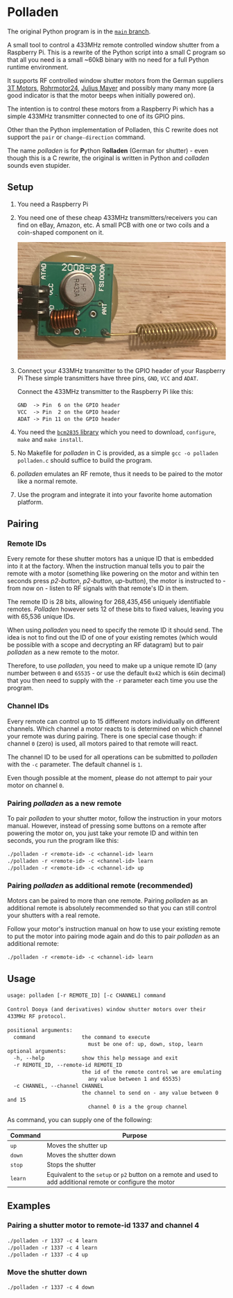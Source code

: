 # Polladen

The original Python program is in the [`main` branch](https://github.com/MrBatschner/Polladen/tree/main).

A small tool to control a 433MHz remote controlled window shutter from a Raspberry Pi. This is a rewrite of the Python script into a small C program so that all you need is a small ~60kB binary with no need for a full Python runtime environment.

It supports RF controlled window shutter motors from the German suppliers [3T Motors](https://www.3t-motors.de/), [Rohrmotor24](https://www.rohrmotor24.eu/rohrmotor24_1), [Julius Mayer](https://www.julius-mayer.com/julius-mayer-funk-rollladenmotor/) and possibly many many more (a good indicator is that the motor beeps when initially powered on).

The intention is to control these motors from a Raspberry Pi which has a simple 433MHz transmitter connected to one of its GPIO pins.

Other than the Python implementation of Polladen, this C rewrite does not support the `pair` or `change-direction` command.

The name _polladen_ is for **P**ython R**olladen** (German for shutter) - even though this is a C rewrite, the original is written in Python and _colladen_ sounds even stupider.

## Setup

1. You need a Raspberry Pi

1. You need one of these cheap 433MHz transmitters/receivers you can find on eBay, Amazon, etc. A small PCB with one or two coils and a coin-shaped component on it.

    <img src="img/rf433tx.jpg" width="480" height="270"/>

1. Connect your 433MHz transmitter to the GPIO header of your Raspberry Pi
   These simple transmitters have three pins, `GND`, `VCC` and `ADAT`. 
   
   Connect the 433MHz transmitter to the Raspberry Pi like this:

   ```
   GND  -> Pin  6 on the GPIO header
   VCC  -> Pin  2 on the GPIO header
   ADAT -> Pin 11 on the GPIO header
   ```

1. You need the [`bcm2835` library](https://www.airspayce.com/mikem/bcm2835/) which you need to download, `configure`, `make` and `make install`.

1. No Makefile for _polladen_ in C is provided, as a simple `gcc -o polladen polladen.c` should suffice to build the program.

1. _polladen_ emulates an RF remote, thus it needs to be paired to the motor like a normal remote.

1. Use the program and integrate it into your favorite home automation platform.


## Pairing

### Remote IDs

Every remote for these shutter motors has a unique ID that is embedded into it at the factory. When the instruction manual tells you to pair the remote with a motor (something like powering on the motor and within ten seconds press _p2-button_, _p2-button_, _up_-button), the motor is instructed to - from now on - listen to RF signals with that remote's ID in them.

The remote ID is 28 bits, allowing for 268,435,456 uniquely identifiable remotes. _Polladen_ however sets 12 of these bits to fixed values, leaving you with 65,536 unique IDs.

When using _polladen_ you need to specify the remote ID it should send. The idea is not to find out the ID of one of your existing remotes (which would be possible with a scope and decrypting an RF datagram) but to pair _polladen_ as a new remote to the motor.

Therefore, to use _polladen_, you need to make up a unique remote ID (any number between `0` and `65535` - or use the default `0x42` which is `66`in decimal) that you then need to supply with the `-r` parameter each time you use the program.

### Channel IDs

Every remote can control up to 15 different motors individually on different channels. Which channel a motor reacts to is determined on which channel your remote was during pairing. There is one special case though: if channel `0` (zero) is used, all motors paired to that remote will react.

The channel ID to be used for all operations can be submitted to _polladen_ with the `-c` parameter. The default channel is `1`.

Even though possible at the moment, please do not attempt to pair your motor on channel `0`.

### Pairing _polladen_ as a new remote

To pair _polladen_ to your shutter motor, follow the instruction in your motors manual. However, instead of pressing some buttons on a remote after powering the motor on, you just take your remote ID and within ten seconds, you run the program like this:

```
./polladen -r <remote-id> -c <channel-id> learn
./polladen -r <remote-id> -c <channel-id> learn
./polladen -r <remote-id> -c <channel-id> up
```

### Pairing _polladen_ as additional remote (recommended)

Motors can be paired to more than one remote. Pairing _polladen_ as an additional remote is absolutely recommended so that you can still control your shutters with a real remote.

Follow your motor's instruction manual on how to use your existing remote to put the motor into pairing mode again and do this to pair _polladen_ as an additional remote:

```
./polladen -r <remote-id> -c <channel-id> learn
```


## Usage

```
usage: polladen [-r REMOTE_ID] [-c CHANNEL] command

Control Dooya (and derivatives) window shutter motors over their 433MHz RF protocol.

positional arguments:
  command               the command to execute
                          must be one of: up, down, stop, learn
optional arguments:
  -h, --help            show this help message and exit
  -r REMOTE_ID, --remote-id REMOTE_ID
                        the id of the remote control we are emulating
                          any value between 1 and 65535)
  -c CHANNEL, --channel CHANNEL
                        the channel to send on - any value between 0 and 15
                          channel 0 is a the group channel
```

As command, you can supply one of the following:

| Command | Purpose |
|---|---|
| `up` | Moves the shutter up |
| `down` | Moves the shutter down |
| `stop` | Stops the shutter |
| `learn` | Equivalent to the `setup` or `p2` button on a remote and used to add additional remote or configure the motor |


## Examples

### Pairing a shutter motor to remote-id 1337 and channel 4

```
./polladen -r 1337 -c 4 learn
./polladen -r 1337 -c 4 learn
./polladen -r 1337 -c 4 up
```

### Move the shutter down

```
./polladen -r 1337 -c 4 down
```
